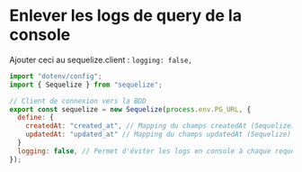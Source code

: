 # Enlever les logs de query de la console

Ajouter ceci au sequelize.client : `logging: false,`

```js
import "dotenv/config";
import { Sequelize } from "sequelize";

// Client de connexion vers la BDD
export const sequelize = new Sequelize(process.env.PG_URL, {
  define: {
    createdAt: "created_at", // Mapping du champs createdAt (Sequelize) vers created_at (BDD Postgres)
    updatedAt: "updated_at" // Mapping du champs updatedAt (Sequelize) vers updated_at (BDD Postgres)
  }
  logging: false, // Permet d'éviter les logs en console à chaque requête
});
```
